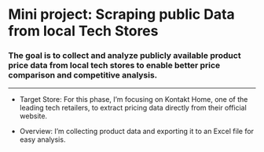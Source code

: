 # **Mini project: Scraping public Data from local Tech Stores**

### The goal is to collect and analyze publicly available product price data from local tech stores to enable better price comparison and competitive analysis.

<hr/>

- Target Store:
For this phase, I’m focusing on Kontakt Home, one of the leading tech retailers, to extract pricing data directly from their official website.

- Overview:
I’m collecting product data and exporting it to an Excel file for easy analysis.

